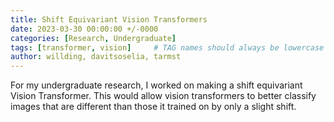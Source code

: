 ```yaml
---
title: Shift Equivariant Vision Transformers
date: 2023-03-30 00:00:00 +/-0000
categories: [Research, Undergraduate]
tags: [transformer, vision]     # TAG names should always be lowercase
author: willding, davitsoselia, tarmst
---
```



For my undergraduate research, I worked on making a shift equivariant Vision Transformer. This would allow vision transformers to better classify images that are different than those it trained on by only a slight shift.
